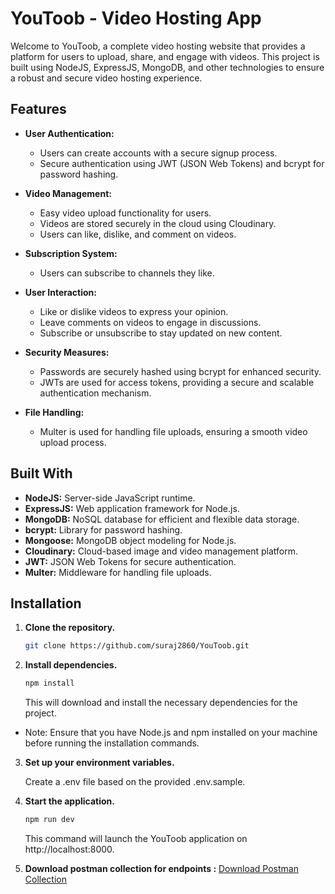 # YouToob - Video Hosting App

Welcome to YouToob, a complete video hosting website that provides a platform for users to upload, share, and engage with videos. This project is built using NodeJS, ExpressJS, MongoDB, and other technologies to ensure a robust and secure video hosting experience.

## Features

- **User Authentication:**
  - Users can create accounts with a secure signup process.
  - Secure authentication using JWT (JSON Web Tokens) and bcrypt for password hashing.

- **Video Management:**
  - Easy video upload functionality for users.
  - Videos are stored securely in the cloud using Cloudinary.
  - Users can like, dislike, and comment on videos.

- **Subscription System:**
  - Users can subscribe to channels they like.
  

- **User Interaction:**
  - Like or dislike videos to express your opinion.
  - Leave comments on videos to engage in discussions.
  - Subscribe or unsubscribe to stay updated on new content.

- **Security Measures:**
  - Passwords are securely hashed using bcrypt for enhanced security.
  - JWTs are used for access tokens, providing a secure and scalable authentication mechanism.

- **File Handling:**
  - Multer is used for handling file uploads, ensuring a smooth video upload process.

## Built With

- **NodeJS:** Server-side JavaScript runtime.
- **ExpressJS:** Web application framework for Node.js.
- **MongoDB:** NoSQL database for efficient and flexible data storage.
- **bcrypt:** Library for password hashing.
- **Mongoose:** MongoDB object modeling for Node.js.
- **Cloudinary:** Cloud-based image and video management platform.
- **JWT:** JSON Web Tokens for secure authentication.
- **Multer:** Middleware for handling file uploads.

## Installation

1. **Clone the repository.**
   ```bash
   git clone https://github.com/suraj2860/YouToob.git
2. **Install dependencies.**
    ```bash
    npm install
    ```
   This will download and install the necessary dependencies for the project.

* Note: Ensure that you have Node.js and npm installed on your machine before running the installation commands.

3. **Set up your environment variables.**
    
    Create a .env file based on the provided .env.sample.

4. **Start the application.**
    ```bash
    npm run dev
    ```
    This command will launch the YouToob application on http://localhost:8000.



5. **Download postman collection for endpoints :** [Download Postman Collection]([raw_url_of_your_exported_file](https://raw.githubusercontent.com/suraj2860/YouToob/master/youToob%20-%20Video%20Hosting%20App.postman_collection.json)https://raw.githubusercontent.com/suraj2860/YouToob/master/youToob%20-%20Video%20Hosting%20App.postman_collection.json)
